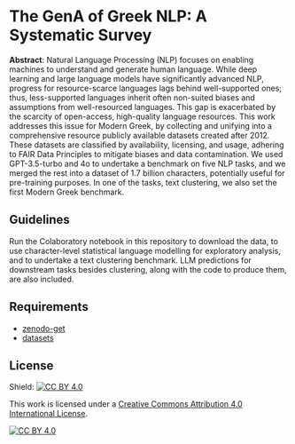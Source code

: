# The GenA of Greek NLP: A Systematic Survey

__Αbstract__: Natural Language Processing (NLP) focuses on enabling machines to understand and generate human language. While deep learning and large language models have significantly advanced NLP, progress for resource-scarce languages lags behind well-supported ones; thus, less-supported languages inherit often non-suited biases and assumptions from well-resourced languages. This gap is exacerbated by the scarcity of open-access, high-quality language resources. This work addresses this issue for Modern Greek, by collecting and unifying into a comprehensive resource publicly available datasets created after 2012. These datasets are classified by availability, licensing, and usage, adhering to FAIR Data Principles to mitigate biases and data contamination. We used GPT-3.5-turbo and 4o to undertake a benchmark on five NLP tasks, and we merged the rest into a dataset of 1.7 billion characters, potentially useful for pre-training purposes. In one of the tasks, text clustering, we also set the first Modern Greek benchmark.

## Guidelines
Run the Colaboratory notebook in this repository to download the data, to use character-level statistical language modelling for exploratory analysis, and to undertake a text clustering benchmark. LLM predictions for downstream tasks besides clustering, along with the code to produce them, are also included. 


## Requirements
* [zenodo-get](https://github.com/dvolgyes/zenodo_get)
* [datasets](https://pypi.org/project/datasets/)

## License

Shield: [![CC BY 4.0][cc-by-shield]][cc-by]

This work is licensed under a
[Creative Commons Attribution 4.0 International License][cc-by].

[![CC BY 4.0][cc-by-image]][cc-by]

[cc-by]: http://creativecommons.org/licenses/by/4.0/
[cc-by-image]: https://i.creativecommons.org/l/by/4.0/88x31.png
[cc-by-shield]: https://img.shields.io/badge/License-CC%20BY%204.0-lightgrey.svg
